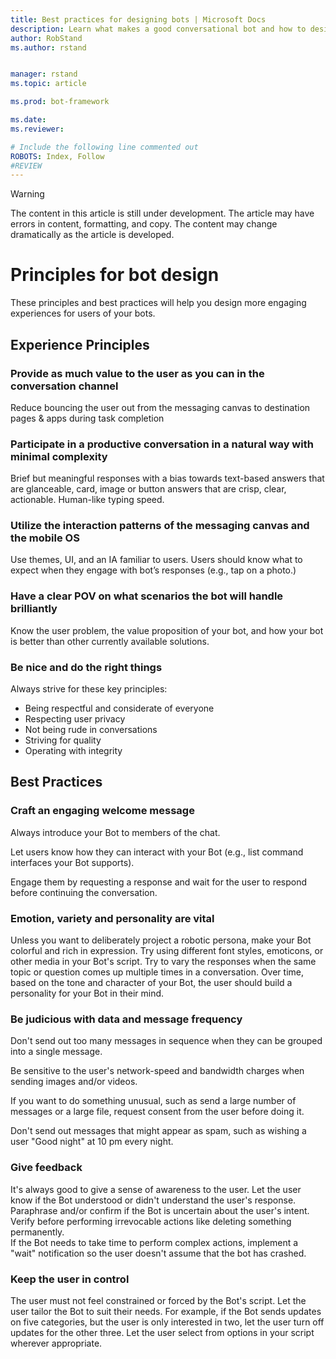 ```yaml
---
title: Best practices for designing bots | Microsoft Docs
description: Learn what makes a good conversational bot and how to design one to improve your user experience. 
author: RobStand
ms.author: rstand


manager: rstand
ms.topic: article

ms.prod: bot-framework

ms.date:
ms.reviewer:

# Include the following line commented out
ROBOTS: Index, Follow
#REVIEW
---
```

> [!WARNING]
> The content in this article is still under development. The article may have errors in content, formatting,
> and copy. The content may change dramatically as the article is developed.

# Principles for bot design

These principles and best practices will help you design more engaging experiences for users of your bots.

## Experience Principles
### Provide as much value to the user as you can in the conversation channel

Reduce bouncing the user out from the messaging canvas to destination pages & apps during task completion

### Participate in a productive conversation in a natural way with minimal complexity

Brief but meaningful responses with a bias towards text-based answers that are glanceable, card, image or button answers that are crisp, clear, actionable. Human-like typing speed.

### Utilize the interaction patterns of the messaging canvas and the mobile OS
Use themes, UI, and an IA familiar to users. Users should know what to expect when they engage with bot’s responses (e.g., tap on a photo.)

### Have a clear POV on what scenarios the bot will handle brilliantly
Know the user problem, the value proposition of your bot, and how your bot is better than other currently available solutions.

### Be nice and do the right things
Always strive for these key principles:

* Being respectful and considerate of everyone
* Respecting user privacy
* Not being rude in conversations
* Striving for quality
* Operating with integrity

## Best Practices

### Craft an engaging welcome message

Always introduce your Bot to members of the chat.  

Let users know how they can interact with your Bot (e.g., list command interfaces your Bot supports).

Engage them by requesting a response and wait for the user to respond before continuing the conversation.


### Emotion, variety and personality are vital

Unless you want to deliberately project a robotic persona, make your Bot colorful and rich in expression. Try using different font styles, emoticons, or other media in your Bot's script. Try to vary the responses when the same topic or question comes up multiple times in a conversation. Over time, based on the tone and character of your Bot, the user should build a personality for your Bot in their mind.


### Be judicious with data and message frequency

Don't send out too many messages in sequence when they can be grouped into a single message.

Be sensitive to the user's network-speed and bandwidth charges when sending images and/or videos.

If you want to do something unusual, such as send a large number of messages or a large file, request consent from the user before doing it.

Don't send out messages that might appear as spam, such as wishing a user "Good night" at 10 pm every night.

### Give feedback


It's always good to give a sense of awareness to the user. Let the user know if the Bot understood or didn't understand the user's response. Paraphrase and/or confirm if the Bot is uncertain about the user's intent. Verify before performing irrevocable actions like deleting something permanently.  
If the Bot needs to take time to perform complex actions, implement a "wait" notification so the user doesn't assume that the bot has crashed.


### Keep the user in control
The user must not feel constrained or forced by the Bot's script. Let the user tailor the Bot to suit their needs. For example, if the Bot sends updates on five categories, but the user is only interested in two, let the user turn off updates for the other three. Let the user select from options in your script wherever appropriate.  

